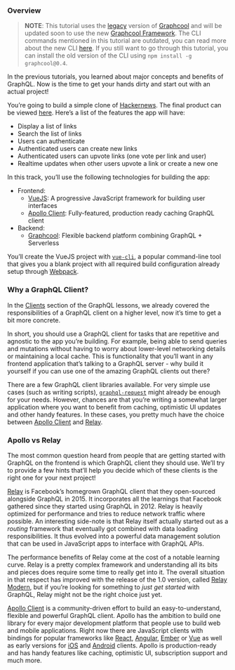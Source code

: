 ### Overview

> **NOTE**: This tutorial uses the [legacy](https://www.graph.cool/docs/reference/service-definition/legacy-console-projects-aemieb1aev) version of [Graphcool](https://www.graph.cool/) and will be updated soon to use the new [Graphcool Framework](https://blog.graph.cool/introducing-the-graphcool-framework-d9edab2a7816). The CLI commands mentioned in this tutorial are outdated, you can read more about the new CLI [here](https://www.graph.cool/docs/reference/cli/overview-kie1quohli/). If you still want to go through this tutorial, you can install the old version of the CLI using `npm install -g graphcool@0.4`.

In the previous tutorials, you learned about major concepts and benefits of GraphQL. Now is the time to get your hands dirty and start out with an actual project!

You’re going to build a simple clone of [Hackernews](https://news.ycombinator.com/). The final product can be viewed [here](http://vue-apollo-hn.surge.sh/). Here’s a list of the features the app will have:

- Display a list of links
- Search the list of links
- Users can authenticate
- Authenticated users can create new links
- Authenticated users can upvote links (one vote per link and user)
- Realtime updates when other users upvote a link or create a new one

In this track, you’ll use the following technologies for building the app:

- Frontend:
  - [VueJS](https://vuejs.org/): A progressive JavaScript framework for building user interfaces
  - [Apollo Client](https://github.com/apollographql/apollo-client): Fully-featured, production ready caching GraphQL client
- Backend:
  - [Graphcool](https://www.graph.cool/): Flexible backend platform combining GraphQL + Serverless

You’ll create the VueJS project with [`vue-cli`](https://github.com/vuejs/vue-cli), a popular command-line tool that gives you a blank project with all required build configuration already setup through [Webpack](https://webpack.js.org/).

### Why a GraphQL Client?

In the [Clients](/advanced/0-clients/) section of the GraphQL lessons, we already covered the responsibilities of a GraphQL client on a higher level, now it’s time to get a bit more concrete.

In short, you should use a GraphQL client for tasks that are repetitive and agnostic to the app you’re building. For example, being able to send queries and mutations without having to worry about lower-level networking details or maintaining a local cache. This is functionality that you’ll want in any frontend application that’s talking to a GraphQL server - why build it yourself if you can use one of the amazing GraphQL clients out there?

There are a few GraphQL client libraries available. For very simple use cases (such as writing scripts), [`graphql-request`](https://github.com/graphcool/graphql-request) might already be enough for your needs. However, chances are that you’re writing a somewhat larger application where you want to benefit from caching, optimistic UI updates and other handy features. In these cases, you pretty much have the choice between [Apollo Client](https://github.com/apollographql/apollo-client) and [Relay](https://facebook.github.io/relay/).

### Apollo vs Relay

The most common question heard from people that are getting started with GraphQL on the frontend is which GraphQL client they should use. We’ll try to provide a few hints that’ll help you decide which of these clients is the right one for your next project!

[Relay](https://facebook.github.io/relay/) is Facebook’s homegrown GraphQL client that they open-sourced alongside GraphQL in 2015. It incorporates all the learnings that Facebook gathered since they started using GraphQL in 2012. Relay is heavily optimized for performance and tries to reduce network traffic where possible. An interesting side-note is that Relay itself actually started out as a _routing_ framework that eventually got combined with data loading responsibilities. It thus evolved into a powerful data management solution that can be used in JavaScript apps to interface with GraphQL APIs.

The performance benefits of Relay come at the cost of a notable learning curve. Relay is a pretty complex framework and understanding all its bits and pieces does require some time to really get into it. The overall situation in that respect has improved with the release of the 1.0 version, called [Relay Modern](https://facebook.github.io/relay/docs/en/new-in-relay-modern.html), but if you’re looking for something to _just get started_ with GraphQL, Relay might not be the right choice just yet.

[Apollo Client](https://github.com/apollographql/apollo-client) is a community-driven effort to build an easy-to-understand, flexible and powerful GraphQL client. Apollo has the ambition to build one library for every major development platform that people use to build web and mobile applications. Right now there are JavaScript clients with bindings for popular frameworks like [React](https://github.com/apollographql/react-apollo), [Angular](https://github.com/apollographql/apollo-angular), [Ember](https://github.com/bgentry/ember-apollo-client) or [Vue](https://github.com/Akryum/vue-apollo) as well as early versions for [iOS](https://github.com/apollographql/apollo-ios) and [Android](https://github.com/apollographql/apollo-android) clients. Apollo is production-ready and has handy features like caching, optimistic UI, subscription support and much more.
